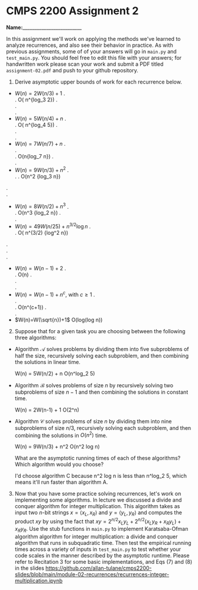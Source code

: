 # CMPS 2200 Assignment 2

**Name:**_________________________

In this assignment we'll work on applying the methods we've learned to analyze recurrences, and also see their behavior
in practice. As with previous
assignments, some of of your answers will go in `main.py` and `test_main.py`. You
should feel free to edit this file with your answers; for handwritten
work please scan your work and submit a PDF titled `assignment-02.pdf`
and push to your github repository.


1. Derive asymptotic upper bounds of work for each recurrence below.
  * $W(n)=2W(n/3)+1$
.  
.  O( n^{log_3 2})
.  
.  
.  
  * $W(n)=5W(n/4)+n$
.  
.  O( n^{log_4 5})
.  
.  
.  
  * $W(n)=7W(n/7)+n$
.  
.  
.  O(n{log_7 n})
.  
.  
  * $W(n)=9W(n/3)+n^2$
.  
.
.  O(n^2 {log_3 n})

.  
.  
  * $W(n)=8W(n/2)+n^3$
.  
.  O(n^3 {log_2 n})
.  
.  
  * $W(n)=49W(n/25)+n^{3/2}\log n$
.  
.  O( n^(3/2) {log^2 n})

.  
.  
.  
  * $W(n)=W(n-1)+2$
.  
.  O(n)
.  
.  
.  
  * $W(n)= W(n-1)+n^c$, with $c\geq 1$
.  
.  
.  O(n^(c+1))
.  
.  
  * $W(n)=W(\sqrt{n})+1$
  O(log(log n))

2. Suppose that for a given task you are choosing between the following three algorithms:

  * Algorithm $\mathcal{A}$ solves problems by dividing them into
      five subproblems of half the size, recursively solving each
      subproblem, and then combining the solutions in linear time.

    W(n) = 5W(n/2) + n
    O(n^log_2 5)
    
  * Algorithm $\mathcal{B}$ solves problems of size $n$ by
      recursively solving two subproblems of size $n-1$ and then
      combining the solutions in constant time.

    W(n) = 2W(n-1) + 1
    O(2^n)
    
  * Algorithm $\mathcal{C}$ solves problems of size $n$ by dividing
      them into nine subproblems of size $n/3$, recursively solving
      each subproblem, and then combining the solutions in $O(n^2)$
      time.

    W(n) = 9W(n/3) + n^2
    O(n^2 log n)            

    What are the asymptotic running times of each of these algorithms?
    Which algorithm would you choose?

    I'd choose algorithm C because n^2 log n is less than n^log_2 5, which means it'll run faster than algorithm A.


3. Now that you have some practice solving recurrences, let's work on
  implementing some algorithms. In lecture we discussed a divide and
  conquer algorithm for integer multiplication. This algorithm takes
  as input two $n$-bit strings $x = \langle x_L, x_R\rangle$ and
  $y=\langle y_L, y_R\rangle$ and computes the product $xy$ by using
  the fact that $xy = 2^{n/2}x_Ly_L + 2^{n/2}(x_Ly_R+x_Ry_L) +
  x_Ry_R.$ Use the
  stub functions in `main.py` to implement Karatsaba-Ofman algorithm algorithm for integer
  multiplication: a divide and conquer algorithm that runs in
  subquadratic time. Then test the empirical running times across a
  variety of inputs in `test_main.py` to test whether your code scales in the manner
  described by the asymptotic runtime. Please refer to Recitation 3 for some basic implementations, and Eqs (7) and (8) in the slides https://github.com/allan-tulane/cmps2200-slides/blob/main/module-02-recurrences/recurrences-integer-multiplication.ipynb
 
 


